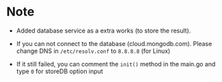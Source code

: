 # Note

- Added database service as a extra works (to store the result).

- If you can not connect to the database (cloud.mongodb.com). Please change DNS in `/etc/resolv.conf` to `8.8.8.8` (for Linux)
- If it still failed, you can comment the `init()` method in the main.go and type `0` for storeDB option input

